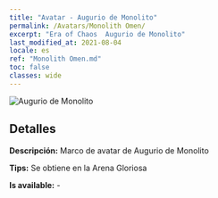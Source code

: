 ```yaml
---
title: "Avatar - Augurio de Monolito"
permalink: /Avatars/Monolith Omen/
excerpt: "Era of Chaos  Augurio de Monolito"
last_modified_at: 2021-08-04
locale: es
ref: "Monolith Omen.md"
toc: false
classes: wide
---
```

 ![Augurio de Monolito](/images/a/avatarFrame_85.png)

## Detalles

 **Descripción:** Marco de avatar de Augurio de Monolito 

 **Tips:** Se obtiene en la Arena Gloriosa 

 **Is available:**  - 

